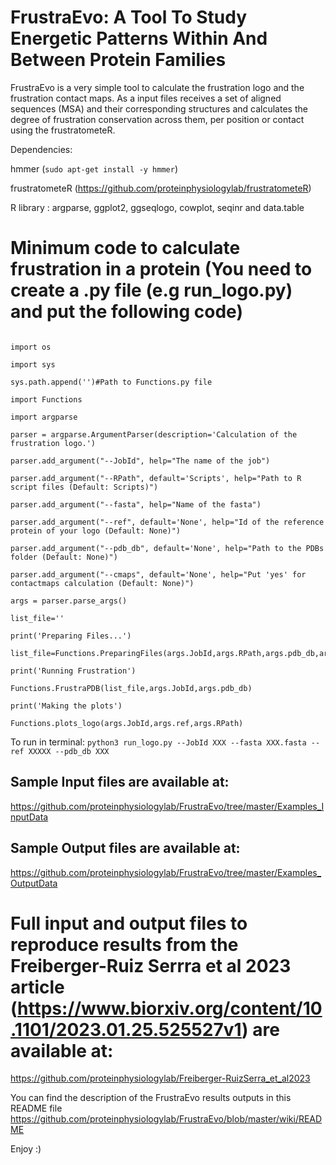 # FrustraEvo: A Tool To Study Energetic Patterns Within And Between Protein Families

FrustraEvo is a very simple tool to calculate the frustration logo and the frustration contact maps. As a input files receives a set of aligned sequences (MSA) and their corresponding structures and calculates the degree of frustration conservation across them, per position or contact using the frustratometeR.

Dependencies:

hmmer (`sudo apt-get install -y hmmer`)

frustratometeR (https://github.com/proteinphysiologylab/frustratometeR)

R library : argparse, ggplot2, ggseqlogo, cowplot, seqinr and data.table

# Minimum code to calculate frustration in a protein (You need to create a .py file (e.g run_logo.py) and put the following code)
```

import os

import sys

sys.path.append('')#Path to Functions.py file

import Functions

import argparse

parser = argparse.ArgumentParser(description='Calculation of the frustration logo.')

parser.add_argument("--JobId", help="The name of the job")

parser.add_argument("--RPath", default='Scripts', help="Path to R script files (Default: Scripts)")

parser.add_argument("--fasta", help="Name of the fasta")

parser.add_argument("--ref", default='None', help="Id of the reference protein of your logo (Default: None)")

parser.add_argument("--pdb_db", default='None', help="Path to the PDBs folder (Default: None)")

parser.add_argument("--cmaps", default='None', help="Put 'yes' for contactmaps calculation (Default: None)")

args = parser.parse_args()

list_file=''

print('Preparing Files...')

list_file=Functions.PreparingFiles(args.JobId,args.RPath,args.pdb_db,args.fasta)

print('Running Frustration')

Functions.FrustraPDB(list_file,args.JobId,args.pdb_db)

print('Making the plots')

Functions.plots_logo(args.JobId,args.ref,args.RPath)

```

To run in terminal: `python3 run_logo.py --JobId XXX --fasta XXX.fasta --ref XXXXX --pdb_db XXX`

## **Sample Input files are available at:**
https://github.com/proteinphysiologylab/FrustraEvo/tree/master/Examples_InputData

## **Sample Output files are available at:**
https://github.com/proteinphysiologylab/FrustraEvo/tree/master/Examples_OutputData

# **Full input and output files to reproduce results from the Freiberger-Ruiz Serrra et al 2023 article (https://www.biorxiv.org/content/10.1101/2023.01.25.525527v1) are available at:**
https://github.com/proteinphysiologylab/Freiberger-RuizSerra_et_al2023

You can find the description of the FrustraEvo results outputs in this README file
https://github.com/proteinphysiologylab/FrustraEvo/blob/master/wiki/README

Enjoy :)
